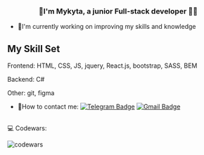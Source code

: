 ### <div align="center">👋I'm Mykyta, a junior Full-stack developer 👨‍💻</div>  
  

- 📖I'm currently working on improving my skills and knowledge  
  
## My Skill Set
Frontend: HTML, CSS, JS, jquery, React.js, bootstrap, SASS, BEM

Backend: C#

Other: git, figma
  

- 📱How to contact me:   [![Telegram Badge](https://img.shields.io/badge/-MykytaZozulia-blue?style=flat&logo=Telegram&logoColor=white)](https://t.me/Nikita7635) [![Gmail Badge](https://img.shields.io/badge/-Gmail-red?style=flat&logo=Gmail&logoColor=white)](mailto:zozuliamykyta635@gmail.com)
  

<br/>  
💻 Codewars:
<br/>  

![codewars](https://www.codewars.com/users/MykytaZozulia/badges/large)
